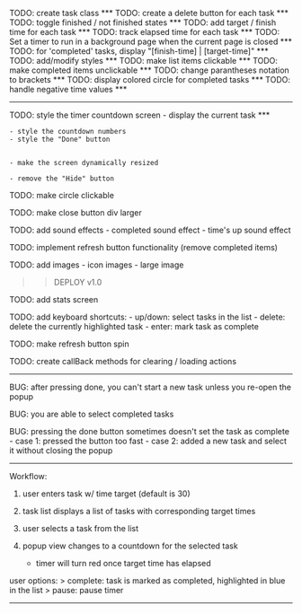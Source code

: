 

TODO: create task class ***
TODO: create a delete button for each task ***
TODO: toggle finished / not finished states ***
TODO: add target / finish time for each task ***
TODO: track elapsed time for each task ***
TODO: Set a timer to run in a background page when the current page is closed ***
TODO: for 'completed' tasks, display "[finish-time] | [target-time]" ***
TODO: add/modify styles ***
TODO: make list items clickable ***
TODO: make completed items unclickable ***
TODO: change parantheses notation to brackets ***
TODO: display colored circle for completed tasks ***
TODO: handle negative time values ***


------------------------------------------------------------------


TODO: style the timer countdown screen 
	- display the current task ***

	- style the countdown numbers 
	- style the "Done" button 
	
	
	- make the screen dynamically resized 

	- remove the "Hide" button 



TODO: make circle clickable 

TODO: make close button div larger 


TODO: add sound effects 
	- completed sound effect 
	- time's up sound effect 


TODO: implement refresh button functionality (remove completed items) 


TODO: add images
	- icon images
	- large image 



>> DEPLOY v1.0



TODO: add stats screen


TODO: add keyboard shortcuts: 
	- up/down: select tasks in the list 
	- delete: delete the currently highlighted task 
	- enter: mark task as complete 


TODO: make refresh button spin 


TODO: create callBack methods for clearing / loading actions 



------------------------------------------------------------------

BUG: after pressing done, you can't start a new task unless you re-open the popup 

BUG: you are able to select completed tasks 

BUG: pressing the done button sometimes doesn't set the task as complete 
	- case 1: pressed the button too fast 
	- case 2: added a new task and select it without closing the popup 



------------------------------------------------------------------


Workflow: 

1. user enters task w/ time target (default is 30) 

2. task list displays a list of tasks with corresponding target times 

3. user selects a task from the list 

4. popup view changes to a countdown for the selected task 
	- timer will turn red once target time has elapsed 


user options: 
	> complete: task is marked as completed, highlighted in blue in the list 
	> pause: pause timer 


------------------------------------------------------------------

















